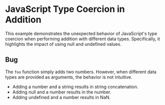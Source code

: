# JavaScript Type Coercion in Addition

This example demonstrates the unexpected behavior of JavaScript's type coercion when performing addition with different data types. Specifically, it highlights the impact of using null and undefined values.

## Bug

The `foo` function simply adds two numbers. However, when different data types are provided as arguments, the behavior is not intuitive.

* Adding a number and a string results in string concatenation.
* Adding null and a number results in the number.
* Adding undefined and a number results in NaN.